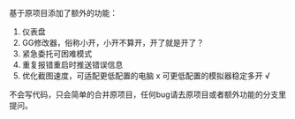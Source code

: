 
基于原项目添加了额外的功能：

1. 仪表盘
2. GG修改器，俗称小开，小开不算开，开了就是开了？
3. 紧急委托可困难模式
4. 重复报错重启时推送错误信息
5. 优化截图速度，可适配更低配置的电脑 x 
   可更低配置的模拟器稳定多开 √

不会写代码，只会简单的合并原项目，任何bug请去原项目或者额外功能的分支里提问。
